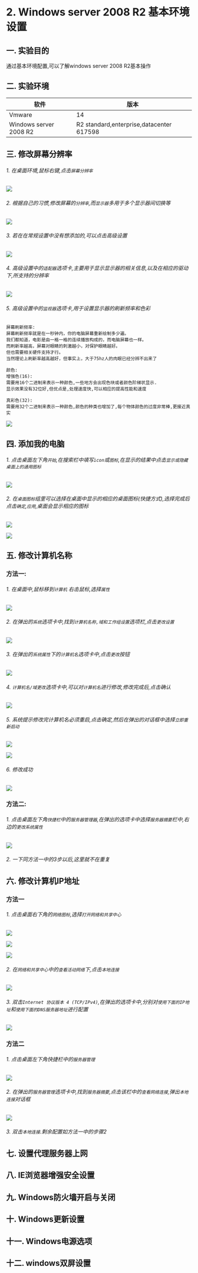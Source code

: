 # 2. Windows server 2008 R2 基本环境设置

## 一. 实验目的
通过基本环境配置,可以了解windows server 2008 R2基本操作

## 二. 实验环境

|软件|版本|
|----|----|
|Vmware| 14 |
|Windows server 2008 R2|R2 standard,enterprise,datacenter 617598|

## 三. 修改屏幕分辨率

###### 1. 在桌面环境,鼠标右键,点击`屏幕分辨率`

![](/windows/win2008R2/base/image/r2res-1.png)

###### 2. 根据自己的习惯,修改屏幕的`分辨率`,而`显示器`多用于多个显示器间切换等

![](/windows/win2008R2/base/image/r2res-2.png)

###### 3. 若在在常规设置中没有想添加的,可以点击高级设置

![](/windows/win2008R2/base/image/r2res-3.png)

###### 4. 高级设置中的`适配器`选项卡,主要用于显示显示器的相关信息,以及在相应的驱动下,所支持的分辨率 

![](/windows/win2008R2/base/image/r2res-4.png)

###### 5. 高级设置中的`监视器`选项卡,用于设置显示器的刷新频率和色彩

```
屏幕刷新频率:
屏幕刷新频率就是在一秒钟内，你的电脑屏幕重新绘制多少遍。
我们都知道，电影是由一格一格的连续播放构成的，而电脑屏幕也一样。
而刷新率越高，屏幕对眼睛的刺激越小，对保护眼睛越好。
但也需要相关硬件支持才行。
当然理论上刷新率越高越好，但事实上，大于75hz人的肉眼已经分辨不出来了
```

```
颜色:
增强色(16):
需要用16个二进制来表示一种颜色,一些地方会出现色块或者颜色阶梯状显示.
显示效果没有32位好,但优点是,处理速度快,可以相应的提高性能和速度

真彩色(32):
需要用32个二进制来表示一种颜色,颜色的种类也增加了,每个物体颜色的过度非常棒,更接近真实
```

![](/windows/win2008R2/base/image/r2res-5.png)

## 四. 添加我的电脑

###### 1. 点击桌面左下角`开始`,在搜索栏中填写`icon`或`图标`,在显示的结果中点击`显示或隐藏桌面上的通用图标` 

![](/windows/win2008R2/base/image/r2res-6.png)

###### 2. 在`桌面图标`组里可以选择在桌面中显示的相应的桌面图标(快捷方式),选择完成后点击`确定`,`应用`,桌面会显示相应的图标

![](/windows/win2008R2/base/image/r2res-7.png)

![](/windows/win2008R2/base/image/r2res-8.png)

## 五. 修改计算机名称

### 方法一:

###### 1. 在桌面中,鼠标移到`计算机` 右击鼠标,选择`属性`

![](/windows/win2008R2/base/image/r2res-9.png)

###### 2. 在弹出的`系统`选项卡中,找到`计算机名称,域和工作组设置`选项栏,点击`更改设置`

![](/windows/win2008R2/base/image/r2res-10.png)

###### 3. 在弹出的`系统属性`下的`计算机名`选项卡中,点击`更改`按钮

![](/windows/win2008R2/base/image/r2res-11.png)

###### 4. `计算机名/域更改`选项卡中,可以对`计算机名`进行修改,修改完成后,点击确认

![](/windows/win2008R2/base/image/r2res-12.png)

###### 5. 系统提示修改完计算机名必须重启,点击确定,然后在弹出的对话框中选择`立即重新启动`

![](/windows/win2008R2/base/image/r2res-13.png)

![](/windows/win2008R2/base/image/r2res-14.png)

###### 6. 修改成功

![](/windows/win2008R2/base/image/r2res-15.png)

### 方法二:

###### 1. 点击桌面左下角`快捷栏`中的`服务器管理器`,在弹出的选项卡中选择`服务器摘要`栏中,右边的`更改系统属性`

![](/windows/win2008R2/base/image/r2res-16.png)

###### 2. 一下同方法一中的3步以后,这里就不在重复

## 六. 修改计算机IP地址

### 方法一

###### 1. 点击桌面右下角的`网络图标`,选择`打开网络和共享中心`

![](/windows/win2008R2/base/image/r2res-18.png)

![](/windows/win2008R2/base/image/r2res-19.png)

![](/windows/win2008R2/base/image/r2res-20.png)

###### 2. 在`网络和共享中心`中的`查看活动网络`下,点击`本地连接`

![](/windows/win2008R2/base/image/r2res-21.png)

###### 3. 双击`Internet 协议版本 4 (TCP/IPv4)`,在弹出的选项卡中,分别对`使用下面的IP地址`和`使用下面的DNS服务器地址`进行配置

![](/windows/win2008R2/base/image/r2res-22.png)

### 方法二

###### 1. 点击桌面左下角快捷栏中的`服务器管理`

![](/windows/win2008R2/base/image/r2res-22.png)

###### 2. 在弹出的`服务器管理`选项卡中,找到`服务器摘要`,点击该栏中的`查看网络连接`,弹出`本地连接`对话框

![](/windows/win2008R2/base/image/r2res-24.png)

###### 3. 双击`本地连接`.剩余配置如方法一中的步骤2




## 七. 设置代理服务器上网

## 八. IE浏览器增强安全设置

## 九. Windows防火墙开启与关闭

## 十. Windows更新设置

## 十一. Windows电源选项

## 十二. windows双屏设置


